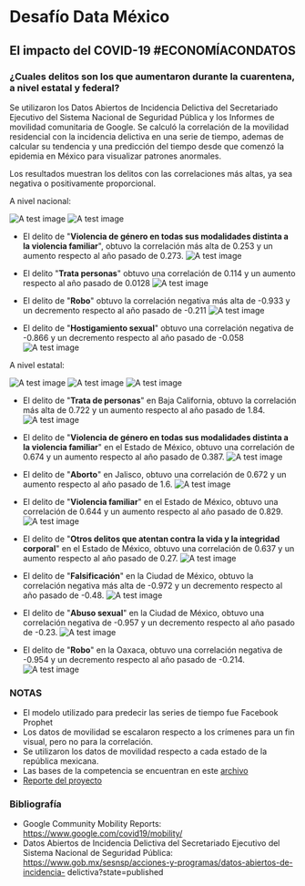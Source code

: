 # Desafío Data México
## El impacto del COVID-19 #ECONOMÍACONDATOS


### ¿Cuales delitos son los que aumentaron durante la cuarentena, a nivel estatal y federal? 


Se utilizaron los Datos Abiertos de Incidencia Delictiva del Secretariado Ejecutivo del Sistema Nacional de Seguridad Pública y los Informes de movilidad comunitaria de Google. Se calculó la correlación de la movilidad residencial con la incidencia delictiva 
en una serie de tiempo, ademas de calcular su tendencia y una predicción del tiempo desde que comenzó la epidemia en México para visualizar patrones anormales.


Los resultados muestran los delitos con las correlaciones más altas, ya sea negativa o positivamente proporcional.


A nivel nacional:


![A test image](delitos_nacionales.png)
![A test image](delitos_nacionales_negativos.png)


 - El delito de "**Violencia de género en todas sus modalidades distinta a la violencia familiar**", obtuvo la correlación más alta de 0.253 y un aumento respecto al año pasado de 0.273.
   ![A test image](https://github.com/Duque-Paola/Data_Mexico/blob/master/Plots/tendencias_delito_nacional/Violencia%20de%20g%C3%A9nero%20en%20todas%20sus%20modalidades%20distinta%20a%20la%20violencia%20familiar.png)
 
 - El delito "**Trata personas**" obtuvo una correlación de 0.114 y un aumento respecto al año pasado de 0.0128
   ![A test image](https://github.com/Duque-Paola/Data_Mexico/blob/master/Plots/tendencias_delito_nacional/Trata%20de%20personas.png) 
 
 - El delito de "**Robo**" obtuvo la correlación negativa más alta de -0.933 y un decremento respecto al año pasado de -0.211
   ![A test image](https://github.com/Duque-Paola/Data_Mexico/blob/master/Plots/tendencias_delito_nacional/Robo.png) 
 
 - El delito de "**Hostigamiento sexual**" obtuvo una correlación negativa de -0.866 y un decremento respecto al año pasado de -0.058
 ![A test image](https://github.com/Duque-Paola/Data_Mexico/blob/master/Plots/tendencias_delito_nacional/Hostigamiento%20sexual.png) 
 
A nivel estatal:

![A test image](delitos_estatales.png) 
![A test image](delitos_estatales_negativo.png) 
![A test image]() 


 - El delito de "**Trata de personas**" en Baja California, obtuvo la correlación más alta de 0.722 y un aumento respecto al año pasado de 1.84.
 ![A test image](https://github.com/Duque-Paola/Data_Mexico/blob/master/Plots/tendencias_delito_estado/Baja%20California_Trata%20de%20personas.png) 
 
 - El delito de "**Violencia de género en todas sus modalidades distinta a la violencia familiar**" en el Estado de México,
   obtuvo una correlación de 0.674 y un aumento respecto al año pasado de 0.387.
 ![A test image](https://github.com/Duque-Paola/Data_Mexico/blob/master/Plots/tendencias_delito_estado/M%C3%A9xico_Violencia%20de%20g%C3%A9nero%20en%20todas%20sus%20modalidades%20distinta%20a%20la%20violencia%20familiar.png) 
 
 - El delito de "**Aborto**" en Jalisco, obtuvo una correlación de 0.672 y un aumento respecto al año pasado de 1.6.
 ![A test image](https://github.com/Duque-Paola/Data_Mexico/blob/master/Plots/tendencias_delito_estado/Jalisco_Aborto.png) 
 
 - El delito de "**Violencia familiar**" en el Estado de México, obtuvo una correlación de 0.644 y un aumento respecto al año pasado de 0.829.
 ![A test image](https://github.com/Duque-Paola/Data_Mexico/blob/master/Plots/tendencias_delito_estado/M%C3%A9xico_Violencia%20familiar.png) 
 
 - El delito de "**Otros delitos que atentan contra la vida y la integridad corporal**" en el Estado de México, obtuvo una correlación de 0.637 y un aumento respecto al año pasado de 0.27.
 ![A test image](https://github.com/Duque-Paola/Data_Mexico/blob/master/Plots/tendencias_delito_estado/M%C3%A9xico_Otros%20delitos%20que%20atentan%20contra%20la%20vida%20y%20la%20integridad%20corporal.png)
 
 - El delito de "**Falsificación**" en la Ciudad de México, obtuvo la correlación negativa más alta de -0.972 y un decremento respecto al año pasado de -0.48.
 ![A test image](https://github.com/Duque-Paola/Data_Mexico/blob/master/Plots/tendencias_delito_estado/Ciudad%20de%20M%C3%A9xico_Falsificaci%C3%B3n.png) 
 
 - El delito de "**Abuso sexual**" en la Ciudad de México, obtuvo una correlación negativa de -0.957 y un decremento respecto al año pasado de -0.23.
 ![A test image](https://github.com/Duque-Paola/Data_Mexico/blob/master/Plots/tendencias_delito_estado/Ciudad%20de%20M%C3%A9xico_Abuso%20sexual.png)

- El delito de "**Robo**" en la Oaxaca, obtuvo una correlación negativa de -0.954 y un decremento respecto al año pasado de -0.214.
 ![A test image](https://github.com/Duque-Paola/Data_Mexico/blob/master/Plots/tendencias_delito_estado/Oaxaca_Robo.png) 


### NOTAS


 - El modelo utilizado para predecir las series de tiempo fue Facebook Prophet
 - Los datos de movilidad se escalaron respecto a los crímenes para un fin visual, pero no para la correlación.
 - Se utilizaron los datos de movilidad respecto a cada estado de la república mexicana.
 - Las bases de la competencia se encuentran en este [archivo](https://github.com/Duque-Paola/Data_Mexico/blob/master/Data%20M%C3%A9xico_Desafio_COVID-19.pdf)
 - [Reporte del proyecto](https://github.com/Duque-Paola/Data_Mexico/blob/master/reto_data_mexico.pdf)
 
### Bibliografía
 
 - Google Community Mobility Reports: https://www.google.com/covid19/mobility/
 - Datos Abiertos de Incidencia Delictiva del Secretariado Ejecutivo del Sistema Nacional de Seguridad Pública: https://www.gob.mx/sesnsp/acciones-y-programas/datos-abiertos-de-incidencia-
delictiva?state=published


 
 
 
 
 
 
